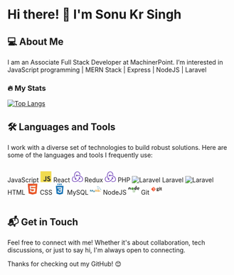 # Hi there! 👋 I'm Sonu Kr Singh

## 💻 About Me
I am an Associate Full Stack Developer at MachinerPoint. I’m interested in JavaScript programming | MERN Stack | Express | NodeJS | Laravel

### 🔥 My Stats
 [![Top Langs](https://github-readme-stats.vercel.app/api/top-langs/?username=sonusingh176&layout=compact)](https://github.com/sonusingh176)
<!-- 
- **GitHub Stats:** [Include your GitHub statistics here]
-->

## 🛠️ Languages and Tools
I work with a diverse set of technologies to build robust solutions. Here are some of the languages and tools I frequently use:
<div style="display: flex; flex-wrap: wrap; gap: 20px; align-items: center;">
  
 JavaScript <img src="https://github.com/devicons/devicon/blob/master/icons/javascript/javascript-original.svg" alt="Laravel" width="25" height="25" />
React <img src="https://github.com/devicons/devicon/raw/master/icons/redux/redux-original.svg" alt="Laravel" width="25" height="25" />
 Redux <img src="https://github.com/devicons/devicon/raw/master/icons/redux/redux-original.svg" alt="Laravel" width="25" height="25" />
 PHP <img src="https://github.com/devicons/devicon/blob/master/icons/php/php-original.svg)" alt="Laravel" width="25" height="25" />
 Laravel <img src="https://laravel.com/img/logomark.min.svg" alt="Laravel" width="25" height="25" />
 HTML <img src="https://github.com/devicons/devicon/raw/master/icons/html5/html5-original.svg" alt="Laravel" width="25" height="25" />
 CSS <img src="https://github.com/devicons/devicon/raw/master/icons/css3/css3-plain-wordmark.svg" alt="Laravel" width="25" height="25" />
 MySQL <img src="https://github.com/devicons/devicon/raw/master/icons/mysql/mysql-original-wordmark.svg" alt="Laravel" width="25" height="25" />
NodeJS <img src="https://github.com/devicons/devicon/raw/master/icons/nodejs/nodejs-original-wordmark.svg" alt="Laravel" width="25" height="25" />
Git <img src="https://github.com/devicons/devicon/raw/master/icons/git/git-original-wordmark.svg" alt="Laravel" width="25" height="25" />
</div>
<!-- 
## 📚 Blog & Social Media
- **Blog:** [Your Blog Link]
- **LinkedIn:** [Your LinkedIn Profile]
- **Twitter:** [Your Twitter Profile]
-->

## 📬 Get in Touch
Feel free to connect with me! Whether it's about collaboration, tech discussions, or just to say hi, I'm always open to connecting.
<!-- 
- **Email:** [sonusingh82601@gmail.com]
- **LinkedIn:** [Your LinkedIn Profile]
- **Twitter:** [Your Twitter Profile]
-->
Thanks for checking out my GitHub! 😊

